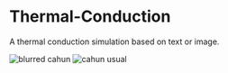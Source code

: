 # Thermal-Conduction
A thermal conduction simulation based on text or image.

![blurred cahun](https://github.com/EwannAnacombesque/Thermal-Conduction/assets/67865912/7c9bda61-1a36-4917-bd3b-4aced82adaf9)
![cahun usual](https://github.com/EwannAnacombesque/Thermal-Conduction/assets/67865912/baa21d5c-c261-4885-9fdd-a363ca5dcf88)
